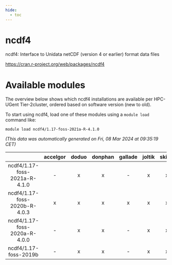 ```yaml
---
hide:
  - toc
---
```


ncdf4
=====


ncdf4: Interface to Unidata netCDF (version 4 or earlier) format data files

https://cran.r-project.org/web/packages/ncdf4
# Available modules


The overview below shows which ncdf4 installations are available per HPC-UGent Tier-2cluster, ordered based on software version (new to old).

To start using ncdf4, load one of these modules using a `module load` command like:

```shell
module load ncdf4/1.17-foss-2021a-R-4.1.0
```

*(This data was automatically generated on Fri, 08 Mar 2024 at 09:35:19 CET)*  

| |accelgor|doduo|donphan|gallade|joltik|skitty|
| :---: | :---: | :---: | :---: | :---: | :---: | :---: |
|ncdf4/1.17-foss-2021a-R-4.1.0|-|x|x|-|x|x|
|ncdf4/1.17-foss-2020b-R-4.0.3|x|x|x|x|x|x|
|ncdf4/1.17-foss-2020a-R-4.0.0|-|x|x|-|x|x|
|ncdf4/1.17-foss-2019b|-|x|x|-|x|x|
